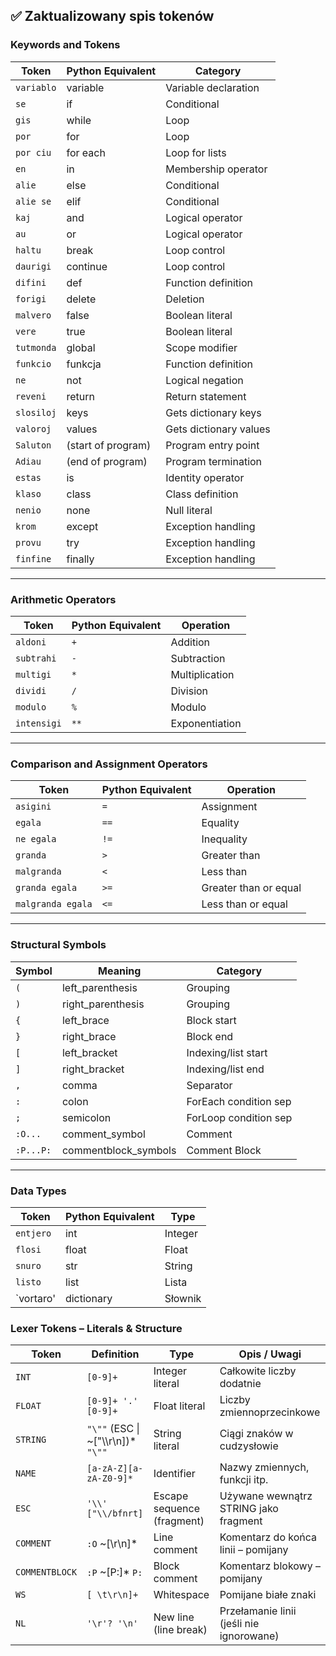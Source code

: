 ## ✅ Zaktualizowany spis tokenów

### Keywords and Tokens

| Token        | Python Equivalent  | Category               |
|--------------|--------------------|------------------------|
| `variablo`   | variable           | Variable declaration   |
| `se`         | if                 | Conditional            |
| `gis`        | while              | Loop                   |
| `por`        | for                | Loop                   | 
| `por ciu`    | for each           | Loop for lists         | 
| `en`         | in                 | Membership operator    | 
| `alie`       | else               | Conditional            | 
| `alie se`    | elif               | Conditional            | 
| `kaj`        | and                | Logical operator       | 
| `au`         | or                 | Logical operator       | 
| `haltu`      | break              | Loop control           | 
| `daurigi`    | continue           | Loop control           | 
| `difini`     | def                | Function definition    | 
| `forigi`     | delete             | Deletion               | 
| `malvero`    | false              | Boolean literal        | 
| `vere`       | true               | Boolean literal        | 
| `tutmonda`   | global             | Scope modifier         | 
| `funkcio`    | funkcja            | Function definition    | 
| `ne`         | not                | Logical negation       | 
| `reveni`     | return             | Return statement       | 
| `slosiloj`   | keys               | Gets dictionary keys   | 
| `valoroj`    | values             | Gets dictionary values | 
| `Saluton`    | (start of program) | Program entry point    | 
| `Adiau`      | (end of program)   | Program termination    | 
| `estas`      | is                 | Identity operator      | 
| `klaso`      | class              | Class definition       | 
| `nenio`      | none               | Null literal           | 
| `krom`       | except             | Exception handling     |
| `provu`      | try                | Exception handling     | 
| `finfine`    | finally            | Exception handling     | 

---

### Arithmetic Operators

| Token        | Python Equivalent | Operation         |
|--------------|-------------------|-------------------|
| `aldoni`     | `+`               | Addition          |
| `subtrahi`   | `-`               | Subtraction       |
| `multigi`    | `*`               | Multiplication    |
| `dividi`     | `/`               | Division          |
| `modulo`     | `%`               | Modulo            |
| `intensigi`  | `**`              | Exponentiation    |

---

### Comparison and Assignment Operators

| Token              | Python Equivalent | Operation              |
|--------------------|-------------------|------------------------|
| `asigini`          | `=`               | Assignment             |
| `egala`            | `==`              | Equality               |
| `ne egala`         | `!=`              | Inequality             |
| `granda`           | `>`               | Greater than           |
| `malgranda`        | `<`               | Less than              |
| `granda egala`     | `>=`              | Greater than or equal  |
| `malgranda egala`  | `<=`              | Less than or equal     |

---

### Structural Symbols

| Symbol   | Meaning              | Category               |
|----------|----------------------|------------------------|
| `(`      | left_parenthesis     | Grouping               |
| `)`      | right_parenthesis    | Grouping               |
| `{`      | left_brace           | Block start            |
| `}`      | right_brace          | Block end              |
| `[`      | left_bracket         | Indexing/list start    |
| `]`      | right_bracket        | Indexing/list end      |
| `,`      | comma                | Separator              |
| `:`      | colon                | ForEach condition sep  |
| `;`      | semicolon            | ForLoop condition sep  |
| `:O...`  | comment_symbol       | Comment                |
| `:P...P:`| commentblock_symbols | Comment Block          |

---

### Data Types

| Token     | Python Equivalent | Type        |
|-----------|-------------------|-------------|
| `entjero` | int               | Integer     |
| `flosi`   | float             | Float       |
| `snuro`   | str               | String      |
| `listo`   | list              | Lista       |
| `vortaro' | dictionary        | Słownik     |

### Lexer Tokens – Literals & Structure

| Token          | Definition                           | Type                      | Opis / Uwagi                            |
|----------------|--------------------------------------|---------------------------|-----------------------------------------|
| `INT`          | `[0-9]+`                             | Integer literal           | Całkowite liczby dodatnie               |
| `FLOAT`        | `[0-9]+ '.' [0-9]+`                  | Float literal             | Liczby zmiennoprzecinkowe               |
| `STRING`       | `"\""` (ESC \| ~["\\\r\n])* `"\""`   | String literal            | Ciągi znaków w cudzysłowie              |
| `NAME`         | `[a-zA-Z][a-zA-Z0-9]*`               | Identifier                | Nazwy zmiennych, funkcji itp.           |
| `ESC`          | `'\\' ["\\/bfnrt]`                   | Escape sequence (fragment)| Używane wewnątrz STRING jako fragment   |
| `COMMENT`      | `:O` ~[\r\n]*                        | Line comment              | Komentarz do końca linii – pomijany     |
| `COMMENTBLOCK` | `:P` ~[P:]* `P:`                     | Block comment             | Komentarz blokowy – pomijany            |
| `WS`           | `[ \t\r\n]+`                         | Whitespace                | Pomijane białe znaki                    |
| `NL`           | `'\r'? '\n'`                         | New line (line break)     | Przełamanie linii (jeśli nie ignorowane)|

